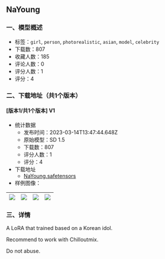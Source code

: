 ## NaYoung
### 一、模型概述

- 标签：`girl`, `person`, `photorealistic`, `asian`, `model`, `celebrity`
- 下载数：807
- 收藏人数：185
- 评论人数：0
- 评分人数：1
- 评分：4

### 二、下载地址（共1个版本）

#### [版本1/共1个版本] V1

- 统计数据
  - 发布时间：2023-03-14T13:47:44.648Z
  - 原始模型：SD 1.5
  - 下载数：807
  - 评分人数：1
  - 评分：4
- 下载地址
  - [NaYoung.safetensors](https://civitai.com/api/download/models/23097)
- 样例图像：

| <img src="https://image.civitai.com/xG1nkqKTMzGDvpLrqFT7WA/bec0cd0c-9557-4434-ac20-163e368c2d00/width=450/249948.jpeg" /> | <img src="https://image.civitai.com/xG1nkqKTMzGDvpLrqFT7WA/fdf2e741-c66b-4bfb-17be-c6f2be0d6400/width=450/249952.jpeg" /> | <img src="https://image.civitai.com/xG1nkqKTMzGDvpLrqFT7WA/defb7b63-97a6-4a95-e0c7-4dbd9cdef800/width=450/249951.jpeg" /> | <img src="https://image.civitai.com/xG1nkqKTMzGDvpLrqFT7WA/a7197ca9-e9eb-4959-acd3-7d390173c000/width=450/249950.jpeg" /> |
| ---- | ---- | ---- | ---- |


### 三、详情
<p>A LoRA that trained based on a Korean idol.</p><p>Recommend to work with Chilloutmix.</p><p>Do not abuse.</p>